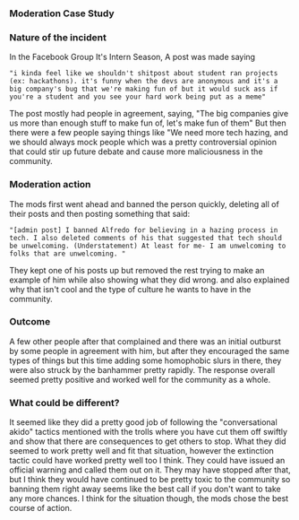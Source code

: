 ### Moderation Case Study


### Nature of the incident

In the Facebook Group It's Intern Season, A post was made saying 

```"i kinda feel like we shouldn't shitpost about student ran projects (ex: hackathons). it's funny when the devs are anonymous and it's a big company's bug that we're making fun of but it would suck ass if you're a student and you see your hard work being put as a meme"``` 

The post mostly had people in agreement, saying, "The big companies give us more than enough stuff to make fun of, let's make fun of them" But then there were a few people saying things like "We need more tech hazing, and we should always mock people which was a pretty controversial opinion that could stir up future debate and cause more maliciousness in the community. 

### Moderation action

The mods first went ahead and banned the person quickly, deleting all of their posts and then posting something that said: 

  ```"[admin post] I banned Alfredo for believing in a hazing process in tech. I also deleted comments of his that suggested that tech should be unwelcoming. (Understatement) At least for me- I am unwelcoming to folks that are unwelcoming. " ```
  
  They kept one of his posts up but removed the rest trying to make an example of him while also showing what they did wrong. and also explained why that isn't cool and the type of culture he wants to have in the community. 
  
  

### Outcome

A few other people after that complained and there was an initial outburst by some people in agreement with him, but after they encouraged the same types of things but this time adding some homophobic slurs in there, they were also struck by the banhammer pretty rapidly. The response overall seemed pretty positive and worked well for the community as a whole. 


### What could be different?

It seemed like they did a pretty good job of following the "conversational akido" tactics mentioned with the trolls where you have cut them off swiftly and show that there are consequences to get others to stop. What they did seemed to work pretty well and fit that situation, however the extinction tactic could have worked pretty well too I think. They could have issued an official warning and called them out on it. They may have stopped after that, but I think they would have continued to be pretty toxic to the community so banning them right away seems like the best call if you don't want to take any more chances. I think for the situation though, the mods chose the best course of action.
